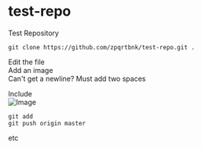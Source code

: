 test-repo
=========

Test Repository

`git clone https://github.com/zpqrtbnk/test-repo.git .`

Edit the file  
Add an image  
Can't get a newline? Must add two spaces  

Include  
![Image](https://raw.github.com/zpqrtbnk/test-repo/master/wtf.jpg)

`git add`  
`git push origin master`  

etc